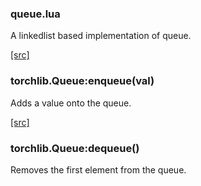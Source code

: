 

### queue.lua ###

A linkedlist based implementation of queue.


<a class="entityLink" href="https://github.com/vzhong/torchlib/blob/975ba472d6e4fdaa1f6c82e04d3ff16b691aaa02/queue.lua#L5">[src]</a>
<a name="torchlib.Queue:enqueue"></a>


### torchlib.Queue:enqueue(val) ###

 Adds a value onto the queue. 

<a class="entityLink" href="https://github.com/vzhong/torchlib/blob/975ba472d6e4fdaa1f6c82e04d3ff16b691aaa02/queue.lua#L10">[src]</a>
<a name="torchlib.Queue:dequeue"></a>


### torchlib.Queue:dequeue() ###

 Removes the first element from the queue. 
